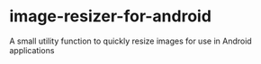 image-resizer-for-android
=========================

A small utility function to quickly resize images for use in Android applications